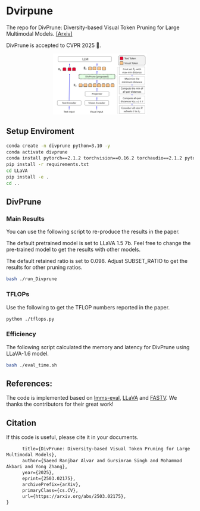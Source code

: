 
# Dvirpune 
The repo for DivPrune: Diversity-based Visual Token Pruning for Large Multimodal Models. [[Arxiv]](https://arxiv.org/abs/2503.02175) 

DivPrune is accepted to CVPR 2025 🎉.   


<div align="center">
  <img src="./overview.jpg" alt="Our approach" width="50%">
</div>



## Setup Enviroment
```sh
conda create -n divprune python=3.10 -y
conda activate divprune
conda install pytorch==2.1.2 torchvision==0.16.2 torchaudio==2.1.2 pytorch-cuda=11.8 -c pytorch -c nvidia
pip install -r requirements.txt
cd LLaVA
pip install -e .
cd ..
```

## DivPrune 
### Main Results
You can use the following script to re-produce the results in the paper. 

The default pretrained model is set to LLaVA 1.5 7b. Feel free to change the pre-trained model to get the results with other models.

The default retained ratio is set to 0.098. Adjust SUBSET_RATIO to get the results for other pruning ratios. 

```sh 
bash ./run_Divprune
```
### TFLOPs
Use the following to get the TFLOP numbers reported in the paper. 
 ```sh 
python ./tflops.py
```

### Efficiency 
The following script calculated the  memory and latency for DivPrune using LLaVA-1.6 model.
 ```sh 
bash ./eval_time.sh
```

## References: 
The code is implemented based on [lmms-eval](https://github.com/EvolvingLMMs-Lab/lmms-eval), [LLaVA](https://github.com/haotian-liu/LLaVA) and [FASTV](https://github.com/pkunlp-icler/FastV). 
We thanks the contributors for their great work!

## Citation 
If this code is useful, please cite it in your documents.
```@misc{alvar2025divprunediversitybasedvisualtoken,
      title={DivPrune: Diversity-based Visual Token Pruning for Large Multimodal Models}, 
      author={Saeed Ranjbar Alvar and Gursimran Singh and Mohammad Akbari and Yong Zhang},
      year={2025},
      eprint={2503.02175},
      archivePrefix={arXiv},
      primaryClass={cs.CV},
      url={https://arxiv.org/abs/2503.02175}, 
}
```